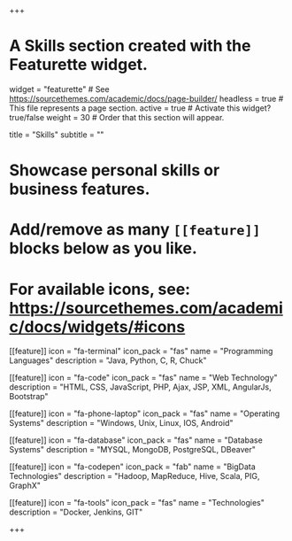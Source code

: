 +++
# A Skills section created with the Featurette widget.
widget = "featurette"  # See https://sourcethemes.com/academic/docs/page-builder/
headless = true  # This file represents a page section.
active = true  # Activate this widget? true/false
weight = 30  # Order that this section will appear.

title = "Skills"
subtitle = ""

# Showcase personal skills or business features.
# 
# Add/remove as many `[[feature]]` blocks below as you like.
# 
# For available icons, see: https://sourcethemes.com/academic/docs/widgets/#icons

[[feature]]
  icon = "fa-terminal"
  icon_pack = "fas"
  name = "Programming Languages"
  description = "Java, Python, C, R, Chuck"

[[feature]]
  icon = "fa-code"
  icon_pack = "fas"
  name = "Web Technology"
  description = "HTML, CSS, JavaScript, PHP, Ajax, JSP, XML, AngularJs, Bootstrap"
  
[[feature]]
  icon = "fa-phone-laptop"
  icon_pack = "fas"
  name = "Operating Systems"
  description = "Windows, Unix, Linux, IOS, Android"

[[feature]]
  icon = "fa-database"
  icon_pack = "fas"
  name = "Database Systems"
  description = "MYSQL, MongoDB, PostgreSQL, DBeaver"

[[feature]]
  icon = "fa-codepen"
  icon_pack = "fab"
  name = "BigData Technologies"
  description = "Hadoop, MapReduce, Hive, Scala, PIG, GraphX" 

[[feature]]
  icon = "fa-tools"
  icon_pack = "fas"
  name = "Technologies"
  description = "Docker, Jenkins, GIT" 
  

+++
